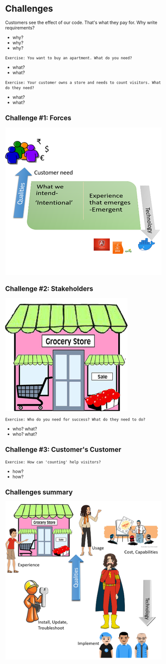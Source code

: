 # Challenges

Customers see the effect of our code. That's what they pay for.
Why write requirements?

- why?
- why?
- why?

`Exercise: You want to buy an apartment. What do you need?`

- what?
- what?

`Exercise: Your customer owns a store and needs to count visitors. What do they need?`

- what?
- what?

## Challenge #1: Forces

![forces](images/intentional-emergent.png "intent-emerge")

## Challenge #2: Stakeholders

![store](images/store.png "store")

`Exercise: Who do you need for success? What do they need to do?`

- who? what?
- who? what?

## Challenge #3: Customer's Customer

`Exercise: How can 'counting' help visitors?`

- how?
- how?

## Challenges summary

![stakeholders](images/store-stakeholders.png "store-stakeholders")
